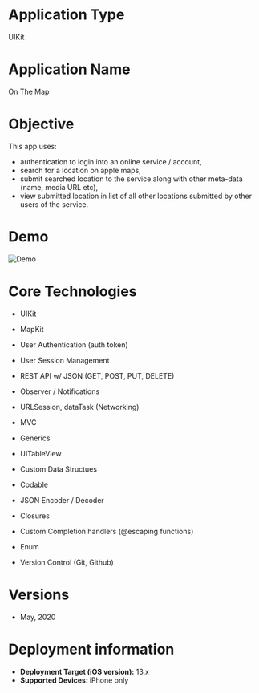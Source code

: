 # Application Type
UIKit

# Application Name
On The Map

# Objective
This app uses:
- authentication to login into an online service / account,
- search for a location on apple maps,
- submit searched location to the service along with other meta-data (name, media URL etc),
- view submitted location in list of all other locations submitted by other users of the service.


# Demo
![Demo](Demo_10092020.gif)

# Core Technologies

- UIKit

- MapKit

- User Authentication (auth token)

- User Session Management

- REST API w/ JSON (GET, POST, PUT, DELETE)

- Observer / Notifications

- URLSession, dataTask (Networking)

- MVC

- Generics

- UITableView

- Custom Data Structues 

- Codable

- JSON Encoder / Decoder

- Closures

- Custom Completion handlers (@escaping functions)

- Enum

- Version Control (Git, Github)


# Versions
- May, 2020

# Deployment information

- <strong>Deployment Target (iOS version):</strong> 13.x
- <strong>Supported Devices: </strong>iPhone only
